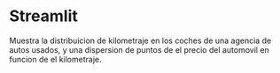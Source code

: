 # Streamlit
Muestra la distribuicion de kilometraje en los coches de una agencia de autos usados, y una dispersion de puntos de el precio del automovil en funcion de el kilometraje.
